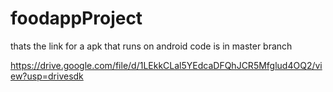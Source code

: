 # foodappProject
thats the link for a apk that runs on android
code is in master branch


https://drive.google.com/file/d/1LEkkCLal5YEdcaDFQhJCR5Mfglud4OQ2/view?usp=drivesdk
